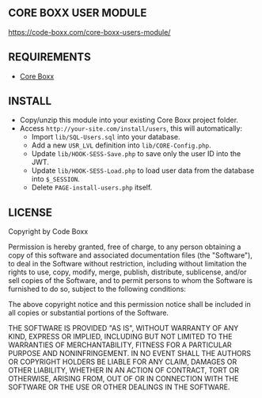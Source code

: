 ## CORE BOXX USER MODULE
https://code-boxx.com/core-boxx-users-module/

## REQUIREMENTS
* [Core Boxx](https://github.com/code-boxx/Core-Boxx/tree/main/core)

## INSTALL
* Copy/unzip this module into your existing Core Boxx project folder.
* Access `http://your-site.com/install/users`, this will automatically:
  - Import `lib/SQL-Users.sql` into your database.
  - Add a new `USR_LVL` definition into `lib/CORE-Config.php`.
  - Update `lib/HOOK-SESS-Save.php` to save only the user ID into the JWT.
  - Update `lib/HOOK-SESS-Load.php` to load user data from the database into `$_SESSION`.
  - Delete `PAGE-install-users.php` itself.

## LICENSE
Copyright by Code Boxx

Permission is hereby granted, free of charge, to any person obtaining a copy
of this software and associated documentation files (the "Software"), to deal
in the Software without restriction, including without limitation the rights
to use, copy, modify, merge, publish, distribute, sublicense, and/or sell
copies of the Software, and to permit persons to whom the Software is
furnished to do so, subject to the following conditions:

The above copyright notice and this permission notice shall be included in all
copies or substantial portions of the Software.

THE SOFTWARE IS PROVIDED "AS IS", WITHOUT WARRANTY OF ANY KIND, EXPRESS OR
IMPLIED, INCLUDING BUT NOT LIMITED TO THE WARRANTIES OF MERCHANTABILITY,
FITNESS FOR A PARTICULAR PURPOSE AND NONINFRINGEMENT. IN NO EVENT SHALL THE
AUTHORS OR COPYRIGHT HOLDERS BE LIABLE FOR ANY CLAIM, DAMAGES OR OTHER
LIABILITY, WHETHER IN AN ACTION OF CONTRACT, TORT OR OTHERWISE, ARISING FROM,
OUT OF OR IN CONNECTION WITH THE SOFTWARE OR THE USE OR OTHER DEALINGS IN THE
SOFTWARE.